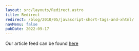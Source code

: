 ```yaml
---
layout: src/layouts/Redirect.astro
title: Redirect
redirect: /blog/2010/05/javascript-short-tags-and-xhtml/
navMenu: false
pubDate: 2022-09-17
---
```

<div>
Our article feed can be found <a href="/blog/2010/05/javascript-short-tags-and-xhtml/">here</a>
</div>
